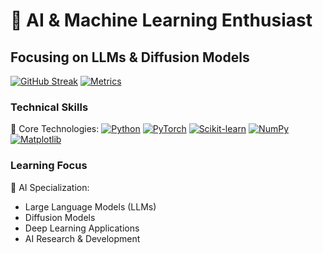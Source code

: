 # 🤖 AI & Machine Learning Enthusiast
## Focusing on LLMs & Diffusion Models

[![GitHub Streak](https://github-readme-streak-stats.herokuapp.com/?user=rodalit&theme=dark)](https://git.io/streak-stats)
[![Metrics](https://metrics.lecoq.io/rodalit?template=classic&base.header=0&base.metadata=0&isocalendar=1&languages=1&people=1&projects=1&stars=1&achievements=1&activity=1&commits=1&repositories=1&gists=1&introduction=true&followup=1)](https://www.github.com/vаш_логин)

### Technical Skills
🔬 Core Technologies:
[![Python](https://img.shields.io/badge/-Python-3776AB?style=for-the-badge&logo=python&logoColor=white)](https://www.python.org)
[![PyTorch](https://img.shields.io/badge/-PyTorch-EE4C2C?style=for-the-badge&logo=pytorch&logoColor=white)](https://pytorch.org)
[![Scikit-learn](https://img.shields.io/badge/-Scikit-learn-F7931E?style=for-the-badge&logo=scikit-learn&logoColor=white)](https://scikit-learn.org)
[![NumPy](https://img.shields.io/badge/-NumPy-013243?style=for-the-badge&logo=numpy&logoColor=white)](https://numpy.org)
[![Matplotlib](https://img.shields.io/badge/-Matplotlib-11557C?style=for-the-badge&logo=matplotlib&logoColor=white)](https://matplotlib.org)

### Learning Focus
🤖 AI Specialization:
- Large Language Models (LLMs)
- Diffusion Models
- Deep Learning Applications
- AI Research & Development
